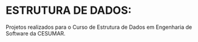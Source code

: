 # ESTRUTURA DE DADOS:

Projetos realizados para o Curso de Estrutura de Dados em Engenharia de Software da CESUMAR.
